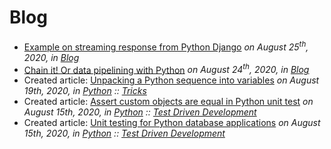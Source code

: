 # Blog



* [Example on streaming response from Python Django](2020-08-25-python-django-streaming-response.md)
  *on August 25<sup>th</sup>, 2020, in [Blog](index.md)*
* [Chain it! Or data pipelining with Python](2020-08-24-chain-it-python-data-pipeline.md)
  *on August 24<sup>th</sup>, 2020, in [Blog](../blog/index.md)*
* Created article: [Unpacking a Python sequence into variables](../python/tricks/python-trick-unpack-a-sequence-into-variables.md)
  *on August 19th, 2020, in [Python](../python/index.md) :: [Tricks](../python/tricks/index.md)*
* Created article: [Assert custom objects are equal in Python unit test](../python/tdd/python-unittest-assert-custom-objects-are-equal.md)
  *on August 15th, 2020, in [Python](../python/index.md) :: [Test Driven Development](../python/tdd/index.md)*
* Created article: [Unit testing for Python database applications](../python/tdd/python-unittest-database-applications.md)
  *on August 15th, 2020, in [Python](../python/index.md) :: [Test Driven Development](../python/tdd/index.md)*

